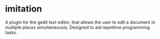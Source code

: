 # imitation
A plugin for the gedit text editor, that allows the user to edit a document in multiple places simultaneously. Designed to aid repetitive programming tasks.
